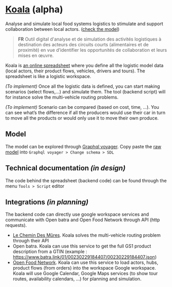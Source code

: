 # [Koala](https://docs.google.com/spreadsheets/d/1tjktUMx26vcGmk0r5E-Esn6EIexSXl6BBZ2JEsAOu_k) (alpha)

Analyse and simulate local food systems logistics to stimulate and support collaboration between local actors. ([check the model](model.graphql))

> **FR** Outil digital d'analyse et de simulation des activités logistiques à destination des acteurs des circuits courts (alimentaires et de proximité) en vue d’identifier les opportunités de collaboration et leurs mises en œuvre.

Koala is [an online spreadsheet](https://docs.google.com/spreadsheets/d/1tjktUMx26vcGmk0r5E-Esn6EIexSXl6BBZ2JEsAOu_k) where you define all the logistic model data (local actors, their product flows, vehicles, drivers and tours). The spreadsheet is like a logistic workspace.

*(To implement)* Once all the logistic data is defined, you can start making scenarios (select flows,…) and simulate them. The tool (backend script) will for instance solve the multi-vehicle routing problems.

*(To implement)* Scenario can be compared (based on cost, time, …). You can see what’s the difference if all the producers would use their car in turn to move all the products or would only use it to move their own produce.

## Model

The model can be explored through [Graphql voyager](https://apis.guru/graphql-voyager/). Copy paste the [raw model](https://raw.githubusercontent.com/qalincalabs/koala/main/model.graphql) into `Graphql voyager > Change schema > SDL`

## Technical documentation *(in design)*

The code behind the spreadsheet (backend code) can be found through the menu `Tools > Script` editor

## Integrations *(in planning)*

The backend code can directly use google workspace services and communicate with Open batra and Open Food Network through API (http requests). 

* [Le Chemin Des Mûres](https://www.lechemindesmures.fr/). Koala solves the multi-vehicle routing problem through their API
* Open batra. Koala can use this service to get the full GS1 product description from a GTIN (example : https://www.batra.link/01/00230229184407/00230229184407.json)
* [Open Food Network](https://www.openfoodnetwork.org/). Koala can use this service to load actors, hubs, product flows (from orders) into the workspace
Google workspace. Koala will use Google Calendar, Google Maps services (to show tour routes, availability calendars, …) for planning and simulation.


